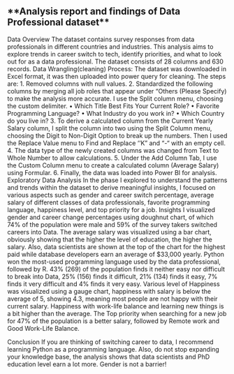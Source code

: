 <h2>**Analysis report and findings of Data Professional dataset**</h2>
Data Overview
 The dataset contains survey responses from data professionals in different countries and industries. This analysis aims to explore trends in career switch to tech, identify priorities, and what to look out for as a data professional. The dataset consists of 28 columns and 630 records.
Data Wrangling(cleaning) Process:
The dataset was downloaded in Excel format, it was then uploaded into power query for cleaning. The steps are:
1.	Removed columns with null values. 
2.	Standardized the following columns by merging all job roles that appear under “Others (Please Specify) to make the analysis more accurate. I use the Split column menu, choosing the custom delimiter.
•	Which Title Best Fits Your Current Role?
•	Favorite Programming Language?
•	What Industry do you work in?
•	Which Country do you live in?
3.	To derive a calculated column from the Current Yearly Salary column, I split the column into two using the Split Column menu, choosing the Digit to Non-Digit Option to break up the numbers. Then I used the Replace Value menu to Find and Replace ‘’K” and “-“ with an empty cell.
4.	The data type of the newly created columns was changed from Text to Whole Number to allow calculations.
5.	Under the Add Column Tab, I use the Custom Column menu to create a calculated column (Average Salary) using Formular.
6.	Finally, the data was loaded into Power BI for analysis.
Exploratory Data Analysis
In the phase I explored to understand the patterns and trends within the dataset to derive meaningful insights, I focused on various aspects such as gender and career switch percentage, average salary of different classes of data professionals, favorite programming language, happiness level, and top priority for a job.
Insights
I visualized gender and career change percentages using doughnut chart, of which 74% of the population were male and 59% of the survey takers switched careers into Data. 
The average salary was visualized using a bar chart, obviously showing that the higher the level of education, the higher the salary. Also, data scientists are shown at the top of the chart for the highest paid while database developers earn an average of $33,000 yearly.
Python won the most-used programming language used by the data professional, followed by R.
43% (269) of the population finds it neither easy nor difficult to break into Data, 25% (156) finds it difficult, 21% (134) finds it easy, 7% finds it very difficult and 4% finds it very easy.
Various level of Happiness was visualized using a gauge chart, happiness with salary is below the average of 5, showing 4.3, meaning most people are not happy with their current salary. Happiness with work-life balance and learning new things is a bit higher than the average.
The Top priority when searching for a new job for 47% of the population is a better salary, followed by Remote work and Good Work-Life Balance.

Conclusion
If you are thinking of switching career to data, I recommend learning Python as a programming language. Also, do not stop expanding your knowledge base, the analysis shows that data scientists and PhD education level earn a lot more. Gender is not a barrier!


